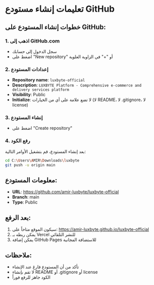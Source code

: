 # تعليمات إنشاء مستودع GitHub

## خطوات إنشاء المستودع على GitHub:

### 1. اذهب إلى GitHub.com
- سجل الدخول إلى حسابك
- اضغط على "New repository" أو "+" في الزاوية العلوية

### 2. إعدادات المستودع
- **Repository name**: `luxbyte-official`
- **Description**: `LUXBYTE Platform - Comprehensive e-commerce and delivery services platform`
- **Visibility**: Public
- **Initialize**: لا تضع علامة على أي من الخيارات (لا README، لا .gitignore، لا license)

### 3. إنشاء المستودع
- اضغط على "Create repository"

### 4. رفع الكود
بعد إنشاء المستودع، قم بتشغيل الأوامر التالية:

```bash
cd C:\Users\AMIR\Downloads\luxbyte
git push -u origin main
```

## معلومات المستودع:
- **URL**: https://github.com/amir-luxbyte/luxbyte-official
- **Branch**: main
- **Type**: Public

## بعد الرفع:
1. سيكون الموقع متاحاً على: https://amir-luxbyte.github.io/luxbyte-official
2. يمكن ربطه بـ Vercel للنشر التلقائي
3. يمكن إضافة GitHub Pages للاستضافة المجانية

## ملاحظات:
- تأكد من أن المستودع فارغ عند الإنشاء
- لا تقم بإنشاء README أو .gitignore أو license
- الكود جاهز للرفع فوراً

